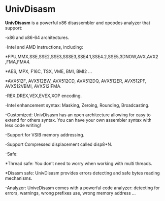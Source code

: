 # UnivDisasm
**UnivDisasm** is a powerful x86 disassembler and opcodes analyzer that support:

-x86 and x86-64 architectures.

-Intel and AMD instructions, including:

*FPU,MMX,SSE,SSE2,SSE3,SSSE3,SSE4.1,SSE4.2,SSE5,3DNOW,AVX,AVX2 ,FMA,FMA4.

*AES, MPX, F16C, TSX, VME, BMI, BMI2 …

*AVX512F, AVX512BW, AVX512CD, AVX512DQ, AVX512ER, AVX512PF, AVX512VBMI, AVX512IFMA.

-REX,DREX,VEX,EVEX,XOP encoding.

-Intel enhancement syntax: Masking, Zeroing, Rounding, Broadcasting.

-Customized: UnivDisasm has an open architecture allowing for easy to extend for others syntax. You can have your own assembler syntax with less code writing! 

-Support for VSIB memory addressing.

-Support Compressed displacement called disp8*N.

-Safe:

*Thread safe: You don’t need to worry when working with multi threads. 

*Disasm safe: UnivDisasm provides errors detecting and safe bytes reading mechanisms.

-Analyzer:
UniveDisasm comes with a powerful code analyzer: detecting for errors, warnings, wrong prefixes use, wrong memory address …
